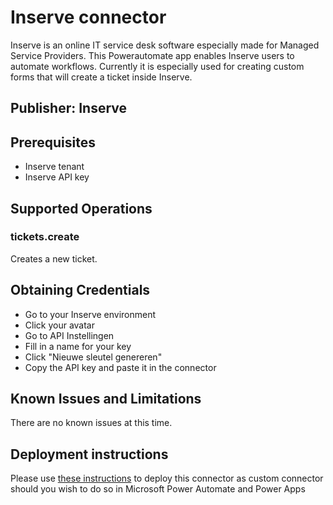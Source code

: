 # Inserve connector
Inserve is an online IT service desk software especially made for Managed Service Providers. This Powerautomate app enables Inserve users to automate workflows. Currently it is especially used for creating custom forms that will create a ticket inside Inserve.

## Publisher: Inserve

## Prerequisites
- Inserve tenant
- Inserve API key

## Supported Operations
### tickets.create
Creates a new ticket.

## Obtaining Credentials
- Go to your Inserve environment
- Click your avatar
- Go to API Instellingen
- Fill in a name for your key
- Click "Nieuwe sleutel genereren"
- Copy the API key and paste it in the connector

## Known Issues and Limitations
There are no known issues at this time.

## Deployment instructions
Please use [these instructions](https://docs.microsoft.com/en-us/connectors/custom-connectors/paconn-cli) to deploy this connector as custom connector should you wish to do so in Microsoft Power Automate and Power Apps
